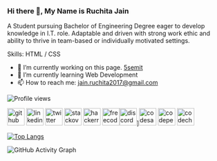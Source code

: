 ### Hi there 👋, My Name is Ruchita Jain
A Student pursuing Bachelor of Engineering Degree eager to develop knowledge in I.T. role. Adaptable and driven with strong work ethic and ability to thrive in team-based or individually motivated settings.

Skills: HTML / CSS

- 🔭 I’m currently working on this page. [5semit](http://5semit.great-site.net/ )
- 🌱 I’m currently learning Web Development 
- 📫 How to reach me: jain.ruchita2017@gmail.com 

![Profile views](https://gpvc.arturio.dev/Ruchita-jain ) 

[<img src='https://cdn.jsdelivr.net/npm/simple-icons@3.0.1/icons/github.svg' alt='github' height='40'>](https://github.com/Ruchita-jain )  [<img src='https://cdn.jsdelivr.net/npm/simple-icons@3.0.1/icons/linkedin.svg' alt='linkedin' height='40'>](https://www.linkedin.com/in/ruchita-jain/)  [<img src='https://cdn.jsdelivr.net/npm/simple-icons@3.0.1/icons/twitter.svg' alt='twitter' height='40'>](https://twitter.com/Ruchita__jain)  [<img src='https://cdn.jsdelivr.net/npm/simple-icons@3.0.1/icons/stackoverflow.svg' alt='stackoverflow' height='40'>](https://stackoverflow.com/users/14144048/ruchita-jain?)  [<img src='https://cdn.jsdelivr.net/npm/simple-icons@3.0.1/icons/hackerrank.svg' alt='hackerrank' height='40'>](https://www.hackerrank.com/jain_ruchita2017)  [<img src='https://cdn.jsdelivr.net/npm/simple-icons@3.0.1/icons/freecodecamp.svg' alt='freecodecamp' height='40'>](https://www.freecodecamp.org/ruchita_jain)[<img src='https://cdn.jsdelivr.net/npm/simple-icons@3.0.1/icons/discord.svg' alt='discord' height='40'>](https://discord.gg/PU95J3fksp)][<img src='https://cdn.jsdelivr.net/npm/simple-icons@3.0.1/icons/codesandbox.svg' alt='codesandbox' height='40'>](https://codesandbox.io/u/Ruchita-jain)  [<img src='https://cdn.jsdelivr.net/npm/simple-icons@3.0.1/icons/codepen.svg' alt='codepen' height='40'>](https://codepen.io/Ruchita-jain)  [<img src='https://cdn.jsdelivr.net/npm/simple-icons@3.0.1/icons/codechef.svg' alt='codechef' height='40'>](https://www.codechef.com/users/rj_17)  

 


[![Top Langs](https://github-readme-stats.vercel.app/api/top-langs/?username=Ruchita-jain )](https://github.com/anuraghazra/github-readme-stats)

![GitHub Activity Graph](https://activity-graph.herokuapp.com/graph?username=Ruchita-jain )  

 


